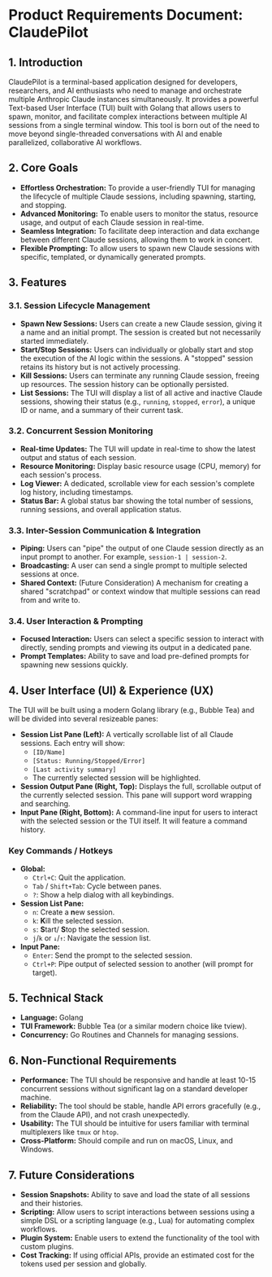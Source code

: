 # Product Requirements Document: ClaudePilot

## 1. Introduction

ClaudePilot is a terminal-based application designed for developers, researchers, and AI enthusiasts who need to manage and orchestrate multiple Anthropic Claude instances simultaneously. It provides a powerful Text-based User Interface (TUI) built with Golang that allows users to spawn, monitor, and facilitate complex interactions between multiple AI sessions from a single terminal window. This tool is born out of the need to move beyond single-threaded conversations with AI and enable parallelized, collaborative AI workflows.

## 2. Core Goals

* **Effortless Orchestration:** To provide a user-friendly TUI for managing the lifecycle of multiple Claude sessions, including spawning, starting, and stopping.
* **Advanced Monitoring:** To enable users to monitor the status, resource usage, and output of each Claude session in real-time.
* **Seamless Integration:** To facilitate deep interaction and data exchange between different Claude sessions, allowing them to work in concert.
* **Flexible Prompting:** To allow users to spawn new Claude sessions with specific, templated, or dynamically generated prompts.

## 3. Features

### 3.1. Session Lifecycle Management

* **Spawn New Sessions:** Users can create a new Claude session, giving it a name and an initial prompt. The session is created but not necessarily started immediately.
* **Start/Stop Sessions:** Users can individually or globally start and stop the execution of the AI logic within the sessions. A "stopped" session retains its history but is not actively processing.
* **Kill Sessions:** Users can terminate any running Claude session, freeing up resources. The session history can be optionally persisted.
* **List Sessions:** The TUI will display a list of all active and inactive Claude sessions, showing their status (e.g., `running`, `stopped`, `error`), a unique ID or name, and a summary of their current task.

### 3.2. Concurrent Session Monitoring

* **Real-time Updates:** The TUI will update in real-time to show the latest output and status of each session.
* **Resource Monitoring:** Display basic resource usage (CPU, memory) for each session's process.
* **Log Viewer:** A dedicated, scrollable view for each session's complete log history, including timestamps.
* **Status Bar:** A global status bar showing the total number of sessions, running sessions, and overall application status.

### 3.3. Inter-Session Communication & Integration

* **Piping:** Users can "pipe" the output of one Claude session directly as an input prompt to another. For example, `session-1 | session-2`.
* **Broadcasting:** A user can send a single prompt to multiple selected sessions at once.
* **Shared Context:** (Future Consideration) A mechanism for creating a shared "scratchpad" or context window that multiple sessions can read from and write to.

### 3.4. User Interaction & Prompting

* **Focused Interaction:** Users can select a specific session to interact with directly, sending prompts and viewing its output in a dedicated pane.
* **Prompt Templates:** Ability to save and load pre-defined prompts for spawning new sessions quickly.

## 4. User Interface (UI) & Experience (UX)

The TUI will be built using a modern Golang library (e.g., Bubble Tea) and will be divided into several resizeable panes:

* **Session List Pane (Left):** A vertically scrollable list of all Claude sessions. Each entry will show:
  * `[ID/Name]`
  * `[Status: Running/Stopped/Error]`
  * `[Last activity summary]`
  * The currently selected session will be highlighted.
* **Session Output Pane (Right, Top):** Displays the full, scrollable output of the currently selected session. This pane will support word wrapping and searching.
* **Input Pane (Right, Bottom):** A command-line input for users to interact with the selected session or the TUI itself. It will feature a command history.

### Key Commands / Hotkeys

* **Global:**
  * `Ctrl+C`: Quit the application.
  * `Tab` / `Shift+Tab`: Cycle between panes.
  * `?`: Show a help dialog with all keybindings.
* **Session List Pane:**
  * `n`: Create a **n**ew session.
  * `k`: **K**ill the selected session.
  * `s`: **S**tart/ **S**top the selected session.
  * `j`/`k` or `↓`/`↑`: Navigate the session list.
* **Input Pane:**
  * `Enter`: Send the prompt to the selected session.
  * `Ctrl+P`: Pipe output of selected session to another (will prompt for target).

## 5. Technical Stack

* **Language:** Golang
* **TUI Framework:** Bubble Tea (or a similar modern choice like tview).
* **Concurrency:** Go Routines and Channels for managing sessions.

## 6. Non-Functional Requirements

* **Performance:** The TUI should be responsive and handle at least 10-15 concurrent sessions without significant lag on a standard developer machine.
* **Reliability:** The tool should be stable, handle API errors gracefully (e.g., from the Claude API), and not crash unexpectedly.
* **Usability:** The TUI should be intuitive for users familiar with terminal multiplexers like `tmux` or `htop`.
* **Cross-Platform:** Should compile and run on macOS, Linux, and Windows.

## 7. Future Considerations

* **Session Snapshots:** Ability to save and load the state of all sessions and their histories.
* **Scripting:** Allow users to script interactions between sessions using a simple DSL or a scripting language (e.g., Lua) for automating complex workflows.
* **Plugin System:** Enable users to extend the functionality of the tool with custom plugins.
* **Cost Tracking:** If using official APIs, provide an estimated cost for the tokens used per session and globally.
